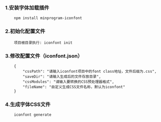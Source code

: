 ### 1.安装字体加载插件
```
    npm install minprogram-iconfont 
```
### 2.初始化配置文件
```
    项目根目录执行: iconfont init
```
### 3.修改配置文件（iconfont.json）
```
    {
        "cssPath": "请输入iconfont项目中的font class地址，文件后缀为.css",
        "saveDir": "请输入生成后的文件存放目录",
        "cssModules": "请输入要转换的CSS预处理器格式",
        "fileName": "自定义生成CSS文件名称，默认为iconfont"
    }
```
### 4.生成字体CSS文件
```
    iconfont generate
```